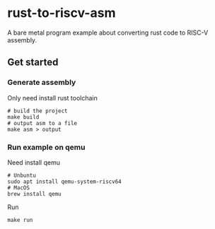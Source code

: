 # rust-to-riscv-asm
A bare metal program example about converting rust code to RISC-V assembly.

## Get started

### Generate assembly
Only need install rust toolchain
```shell
# build the project
make build
# output asm to a file
make asm > output
```

### Run example on qemu
Need install qemu
```shell
# Unbuntu
sudo apt install qemu-system-riscv64
# MacOS
brew install qemu
```

Run
```shell
make run
```